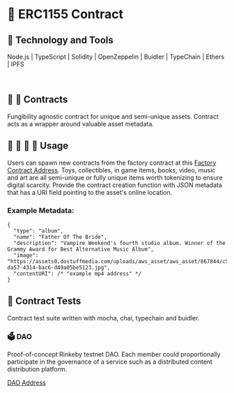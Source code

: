 # 📄 ERC1155 Contract

## 🧰 Technology and Tools
Node.js | TypeScript | Solidity | OpenZeppelin | Buidler | TypeChain | Ethers | IPFS

<br>

## 🔏 🍬 Contracts

Fungibility agnostic contract for unique and semi-unique assets. Contract acts as a wrapper around valuable asset metadata.

## 👾 🧸 🎥 🎨 Usage

Users can spawn new contracts from the factory contract at this [Factory Contract Address](rinkeby.etherscan.io/address/0xa89eeb0d82f06e1f0e28d80440eee63e51720a9). Toys, collectibles, in game items, books, video, music and art are all semi-unique or fully unique items worth tokenizing to ensure digital scarcity. Provide the contract creation function with JSON metadata that has a URI field pointing to the asset's online location.

### Example Metadata:

```
{
  "type": "album",
  "name": "Father Of The Bride",
  "description": "Vampire Weekend's fourth studio album. Winner of the Grammy Award for Best Alternative Music Album",
  "image": "https://assets0.dostuffmedia.com/uploads/aws_asset/aws_asset/867844/c5989562-da57-4314-bac6-d49a05be5123.jpg",
  "contentURI": /* "example mp4 address" */
}
```

## 🧪 Contract Tests

Contract test suite written with mocha, chai, typechain and buidler.

### 🗳️ DAO

Proof-of-concept Rinkeby testnet DAO. Each member could proportionally participate in the governance of a service such as a distributed content distribution platform.

[DAO Address](rinkeby.etherscan.io/address/0xfebabe2690083b38bbacf329763a8a4c1f5b0789)
